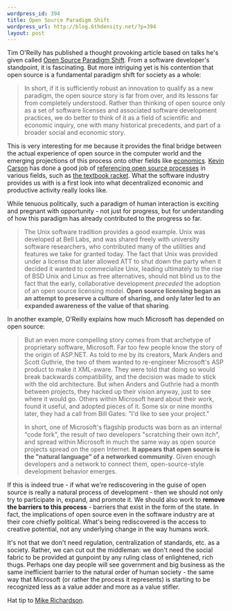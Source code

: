 ```yaml
--- 
wordpress_id: 394
title: Open Source Paradigm Shift
wordpress_url: http://blog.6thdensity.net/?p=394
layout: post
---
```

Tim O'Reilly has published a thought provoking article based on talks he's given called <a href="http://tim.oreilly.com/articles/paradigmshift_0504.html">Open Source Paradigm Shift</a>.  From a software developer's standpoint, it is fascinating.  But more intriguing yet is his contention that open source is a fundamental paradigm shift for society as a whole:
<blockquote>In short, if it is sufficiently robust an innovation to qualify as a new paradigm, the open source story is far from over, and its lessons far from completely understood. Rather than thinking of open source only as a set of software licenses and associated software development practices, we do better to think of it as a field of scientific and economic inquiry, one with many historical precedents, and part of a broader social and economic story.</blockquote>
This is very interesting for me because it provides the final bridge between the actual experience of open source in the computer world and the emerging projections of this process onto other fields like <a title="Kevin Carson: Decentralized Economics" href="http://www.google.com/search?q=site%3Amutualist.blogspot.com+%22open+source%22&start=0&ie=utf-8&oe=utf-8&client=firefox-a&rls=org.mozilla:en-US:official">economics</a>.  <a title="The Mutualist Blog" href="http://mutualist.blogspot.com">Kevin Carson</a> has done a good job of <a title="Mentions of " href="http://www.google.com/search?q=site%3Amutualist.blogspot.com+%22open+source%22&start=0&ie=utf-8&oe=utf-8&client=firefox-a&rls=org.mozilla:en-US:official">referencing open source processes</a> in various fields, such as <a title="Kevin Carson: Open Source Textbooks" href="http://mutualist.blogspot.com/2006/01/open-source-textbooks.html">the textbook racket</a>.  What the software industry provides us with is a first look into what decentralized economic and productive activity really looks like.

While tenuous politically, such a paradigm of human interaction is exciting and pregnant with opportunity - not just for progress, but for understanding of how this paradigm has already contributed to the progress so far.
<blockquote>The Unix software tradition provides a good example.  Unix was developed at Bell Labs, and was shared freely with university software researchers, who contributed many of the utilities and features we take for granted today.  The fact that Unix was provided under a license that later allowed ATT to shut down the party when it decided it wanted to commecialize Unix, leading ultimately to the rise of BSD Unix and Linux as free alternatives, should not blind us to the fact that the early, collaborative development <em>preceded</em> the adoption of an open source licensing model. <strong>Open source licensing began as an attempt to preserve a culture of sharing, and only later led to an expanded awareness of the value of that sharing</strong>.</blockquote>
In another example, O'Reilly explains how much Microsoft has depended on open source:
<blockquote>But an even more compelling story comes from that archetype of proprietary software, Microsoft.  Far too few people know the story of the origin of ASP.NET. As told to me by its creators, Mark  Anders and Scott Guthrie, the two of them wanted to re-engineer Microsoft's ASP product to make it XML-aware.  They were told that doing so would break backwards compatibility, and the decision was made to stick with the old architecture.  But when Anders and Guthrie had a month between projects, they hacked up their vision anyway, just to see where it would go.  Others within Microsoft heard about their work, found it useful, and adopted pieces of it.  Some six or nine months later, they had a call from Bill Gates: "I'd like to see your project."

In short, one of Microsoft's flagship products was born as an internal "code fork", the result of two developers "scratching their own itch", and spread within Microsoft in much the same way as open source projects spread on the open Internet. <strong>It appears that open source is the "natural language" of a networked community</strong>. Given enough developers and a network to connect them, open-source-style development behavior emerges.</blockquote>
If this is indeed true - if what we're rediscovering in the guise of open source is really a natural process of development - then we should not only try to participate in, expand, and promote it.  We should also work to <strong>remove the barriers to this process</strong> - barriers that exist in the form of the state.  In fact, the implications of open source even in the software industry are at their core chiefly political.  What's being rediscovered is the access to creative potential, not any underlying change in the way humans work.

It's not that we don't need regulation, centralization of standards, etc. as a society.  Rather, we can cut out the middleman: we don't need the social fabric to be provided at gunpoint by any ruling class of enlightened, rich thugs.  Perhaps one day people will see government and big business as the same inefficient barrier to the natural order of human society - the same way that Microsoft (or rather the process it represents) is starting to be recognized less as a value adder and more as a value stifler.

Hat tip to <a href="http://www.michaelrichardson.org">Mike Richardson</a>.
